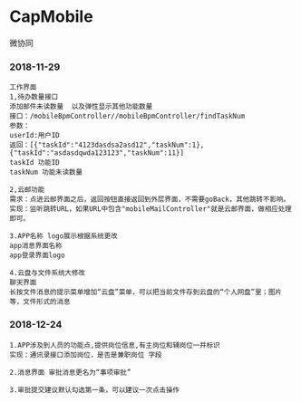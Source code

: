 # CapMobile
微协同
### 2018-11-29
    工作界面
    1,待办数量接口
    添加邮件未读数量  以及弹性显示其他功能数量
    接口：/mobileBpmController//mobileBpmController/findTaskNum
    参数：
    userId:用户ID
    返回：[{"taskId":"4123dasdsa2asd12","taskNum":1},{"taskId":"asdasdqwda123123","taskNum":11}]
    taskId 功能ID
    taskNum 功能未读数量

    2,云邮功能
    需求：点进云邮界面之后，返回按钮直接返回到外层界面，不需要goBack，其他跳转不影响。
    实现：监听跳转URL，如果URL中包含"mobileMailController"就是云邮界面，做相应处理即可。

    3.APP名称 logo展示根据系统更改
    app消息界面名称 
    app登录界面logo
    
    4.云盘与文件系统大修改
    聊天界面
    长按文件消息的提示菜单增加“云盘”菜单，可以把当前文件存到云盘的“个人网盘”里；图片等，文件形式的消息
### 2018-12-24
    1.APP涉及到人员的功能点,提供岗位信息,有主岗位和辅岗位一并标识
    实现：通讯录接口添加岗位，是否是兼职岗位 字段
    
    2.消息界面 审批消息更名为“事项审批”
    
    3.审批提交建议默认勾选第一条，可以建议一次点击操作
    
